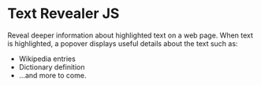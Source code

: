 # Text Revealer JS

Reveal deeper information about highlighted text on a web page. When text is highlighted, a popover displays useful details about the text such as:

- Wikipedia entries
- Dictionary definition
- ...and more to come.